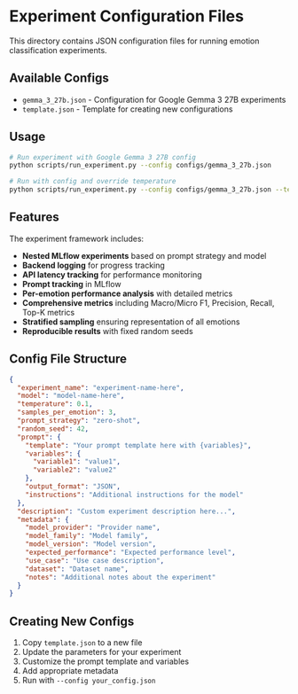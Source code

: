 # Experiment Configuration Files

This directory contains JSON configuration files for running emotion classification experiments.

## Available Configs

- `gemma_3_27b.json` - Configuration for Google Gemma 3 27B experiments
- `template.json` - Template for creating new configurations

## Usage

```bash
# Run experiment with Google Gemma 3 27B config
python scripts/run_experiment.py --config configs/gemma_3_27b.json

# Run with config and override temperature
python scripts/run_experiment.py --config configs/gemma_3_27b.json --temperature 0.2
```

## Features

The experiment framework includes:

- **Nested MLflow experiments** based on prompt strategy and model
- **Backend logging** for progress tracking
- **API latency tracking** for performance monitoring
- **Prompt tracking** in MLflow
- **Per-emotion performance analysis** with detailed metrics
- **Comprehensive metrics** including Macro/Micro F1, Precision, Recall, Top-K metrics
- **Stratified sampling** ensuring representation of all emotions
- **Reproducible results** with fixed random seeds

## Config File Structure

```json
{
  "experiment_name": "experiment-name-here",
  "model": "model-name-here",
  "temperature": 0.1,
  "samples_per_emotion": 3,
  "prompt_strategy": "zero-shot",
  "random_seed": 42,
  "prompt": {
    "template": "Your prompt template here with {variables}",
    "variables": {
      "variable1": "value1",
      "variable2": "value2"
    },
    "output_format": "JSON",
    "instructions": "Additional instructions for the model"
  },
  "description": "Custom experiment description here...",
  "metadata": {
    "model_provider": "Provider name",
    "model_family": "Model family",
    "model_version": "Model version",
    "expected_performance": "Expected performance level",
    "use_case": "Use case description",
    "dataset": "Dataset name",
    "notes": "Additional notes about the experiment"
  }
}
```

## Creating New Configs

1. Copy `template.json` to a new file
2. Update the parameters for your experiment
3. Customize the prompt template and variables
4. Add appropriate metadata
5. Run with `--config your_config.json` 